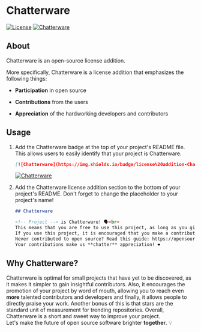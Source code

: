 # Chatterware
[![License](https://img.shields.io/badge/license-Unlicense-%2385ff95?labelColor=black)](https://github.com/chatter-social/chatterware/blob/main/LICENSE) 
[![Chatterware](https://img.shields.io/badge/license%20addition-Chatterware-%2385ff95?labelColor=black)](https://github.com/chatter-social/chatterware) 

## About

Chatterware is an open-source license addition.

More specifically, Chatterware is a license addition that emphasizes the following things:  

- **Participation** in open source

- **Contributions** from the users

- **Appreciation** of the hardworking developers and contributors

## Usage

1. Add the Chatterware badge at the top of your project's README file. This allows users to easily identify that your project is Chatterware.

   ```markdown
   [![Chatterware](https://img.shields.io/badge/license%20addition-Chatterware-%2385ff95?labelColor=black)](https://github.com/chatter-social/chatterware)
   ```
   [![Chatterware](https://img.shields.io/badge/license%20addition-Chatterware-%2385ff95?labelColor=black)](https://github.com/chatter-social/chatterware)

2. Add the Chatterware license addition section to the bottom of your project's README. Don't forget to change the placeholder to your project's name!

    ```markdown
    ## Chatterware

    <!-- Project --> is Chatterware! 🗣<br>
    This means that you are free to use this project, as long as you give it a 🌟 star and spread the word!
    If you use this project, it is encouraged that you make a contribution, especially if you haven't ever contributed to open source!
    Never contributed to open source? Read this guide: https://opensource.guide/how-to-contribute/ 
    Your contributions make us **chatter** appreciation! ❤️
    ```
## Why Chatterware?

Chatterware is optimal for small projects that have yet to be discovered, as it makes it simpler to gain insightful contributors. Also, it encourages the promotion of your project by word of mouth, allowing you to reach even **more** talented contributors and developers and finally, it allows people to directly praise your work. Another bonus of this is that stars are the standard unit of measurement for trending repositories. Overall, Chatterware is a short and sweet way to improve your project.<br>
Let's make the future of open source software brighter **together**. 💡
